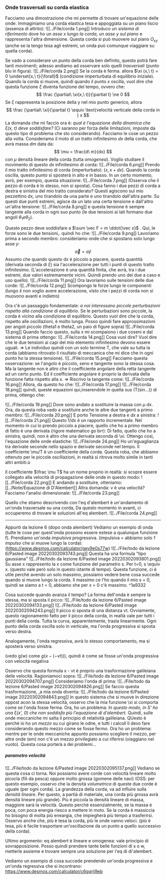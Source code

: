 ### Onde trasversali su corda elastica
Facciamo una dimostrazione che mi permette di trovare un'equazione delle onde.
Immaginiamo una corda elastica tesa e appoggiata su un piano liscio (assenza di attrito):
![[../File/corda 1.png]]
Introduco un _sistema di riferimento_ dove ho un _asse $x$ lungo la corda_, un _asse $y$ sul piano_ e rappresenta l'altra dimensione.
Questa corda si può muovere sul piano $O_{xy}$ (anche se la tengo tesa agli estremi, un onda può comunque viaggiare su quella corda).

Se vado a considerare un punto della corda ben definito, questo potrà fare tanti movimenti; adesso andiamo ad osservare solo quelli  _trasversali_ (punto <span color=blue>blu</span> in figura).
![[../File/corda 2.png]]
Se la corda è ferma. allora $\xi (x,\ t) = 0 \underset{x,\ t}{\forall}$ (condizione imperturbata di equilibrio iniziale).
Quando la corda si muove, quindi quando il punto $x$ oscilla, vuol dire che questa funzione $\xi$ diventa funzione del tempo, ovvero che:
$$
\frac {\partial\ \xi(x,\ t)}{\partial t} \ne 0
$$
Se $\xi$ rappresenta la posizione della y nel mio punto generico, allora
$$
\frac {\partial\ \xi}{\partial t} \equiv \text{velocità verticale della corda in } x
$$
La domanda che mi faccio ora è:
_qual è l'equazione della dinamica che $\xi(x,\ t)$ deve soddisfare?_ (Ci saranno per forza delle limitazioni, imposte da questo tipo di problema che sto considerando).
Facciamo le cose un pezzo alla volta. Consideriamo il moto di un tratto infinitesimo $dx$ della corda, che avrà massa $dm$ data da:
$$
\mu = \frac{d\ m}{dx}
$$
con $\mu$ densità lineare della corda (tutta _omogenea_).
Voglio studiare il movimento di questo $dx$ infinitesimo di corda:
![[../File/corda 6.png]]
Prendo il mio tratto infinitesimo di corda (imperturbato): $(x, x+dx)$.
Quando la corda oscilla, questo punto si sposterà in alto e in basso. In un certo momento, avrò, per esempio, questa situazione:
![[../File/corda 7.png]]
(Osserva che il pezzo di corda è lo stesso, non si sposta).
Cosa fanno i due pezzi di corda a destra e sinistra del mio tratto considerato? Questi agiscono sul mio pezzettino dx, uno tirandolo da una parte e uno tirandolo dall'altra parte.
Su questi due punti estremi, agisce da un lato una certa tensione e dall'altro un'altra tensione:
![[../File/corda 8.png]]
e questa tensione è sempre tangente alla corda in ogni suo punto (le due tensioni ai lati formano due angoli $\theta_1 e \theta_2$).

Questo pezzo deve soddisfare a $\sum \vec F = m \ddot{\vec x}$ . Qui, le forze sono le due tensioni,. quindi ho che:
![[../File/corda 9.png]]
Lavoriamo prima a secondo membro: consideriamo onde che si spostano solo lungo asse $y$:
$$
\vec a = a \hat y
$$
Assumo che quando questo dx è piccolo a piacere, questa quantità (derivata seconda di $\xi$) sia l'accelerazione per tutti i punti di questo tratto infinitesimo. (L'accelerazione è una quantità finita, che avrà, tra i due estremi, due valori estremamente vicini. Quindi prendo uno dei due a caso e uso quello).
![[../File/corda 11.png]]
Ora lavoriamo sulle tensioni delle due corde:
![[../File/corda 12.png]]
Scompongo le forze lungo le componenti
(lungo $\hat x$ non voglio avere accelerazione, visto che i pezzi di corda non si muovono avanti e indietro)

Ora c'è un passaggio fondamentale: _a noi interessano piccole perturbazioni rispetto alla condizione di equilibrio_. Se le perturbazioni sono piccole, la corda è _vicina_ alla condizione di equilibrio. Questo vuol dire che la corda, rispetto alle oscillazioni, è molto lunga. Posso quindi fare approssimazioni per angoli piccolo (theta1 e theta2, un paio di figure sopra)
![[../File/corda 13.png]]
Quando faccio questo, sulla x mi scompaiono i due coseni e dal sistema di prima ottengo:
![[../File/corda 14.png]]
Cosa vuol dire? Vuol dire che le due tensioni ai capi del mio elemento infinitesimo devono essere uguali. => Le individuo quindi con un solo termine T, che vale su tutta la corda (abbiamo ritrovato il risultato di meccanica che mi dice che in ogni punto ho la stessa tensione).
![[../File/corda 15.png]]
Facciamo questa osservazione: se l'angolo è piccolo, seno e tangente sono la stessa cosa. Ma la tangente non è altro che il coefficiente angolare della retta tangente ad un certo punto. Ed il coefficiente angolare è proprio la derivata della funzione fatta rispetto alla x. => Riscrivo la tangente come:
![[../File/corda 16.png]]
Allora, da questo ho che:
![[../File/corda 17.png]]
![[../File/corda 18.png]]
quindi, queste equazioni qui,inserendole in quella sus (T(sin...)) di prima, ottengo che:

![[../File/corda 19.png]]
Dove sono andato a sostituire la massa con $\mu\ dx$. Ora, da questa roba vado a sostituire anche le altre due tangenti a primo membro:
![[../File/corda 20.png]]
E porto Tensione a destra e $dx$ a sinistra:
![[../File/corda 21.png]]
Questo 1/dx è un rapporto incrementale. Nel momento in cui lo prendo piccolo a piacere, quello che ho a primo membro di fatto è una derivata (rigore matematico go brr):
Di fatto, quello che ho a sinistra, quindi, non è altro che una derivata seconda di \xi. Ottengo così, l'equazione delle onde elastiche:
![[../File/onde 24.png]]
Ho un'eguaglianza tra derivate seconde nello spazio e derivate seconde nel tempo. Il coefficiente \mu/T è un coefficiente della corda.
Questa roba, che abbiamo ottenuto per le piccole oscillazioni, in realtà si ritrova molto simile in tanti altri ambiti.ù

Il coefficiente $\frac \mu T$ ha un nome proprio in realtà: si scopre essere collegato alla velocità di propagazione delle onde in questo modo:
![[../File/corda 22.png]]
E andando a sostituire, otteniamo:
[[../Note/Equazione di D'Alembert]]
Altra domanda: v è una velocità? Facciamo l'analisi dimensionale:
![[../File/corda 23.png]]

Quello che stiamo descrivendo con l'eq d'alembert è un'andamento di un'onda trasversale su una corda, Da questo momento in avanti, ci occuperemo di trovare le soluzioni all'eq alembert.
![[../File/corda 24.png]]

---
Appunti da lezione 6 (dopo onda alembert)
Vediamo un esempio di onda (tutte le cose per quest'onda possono essere estese a qualunque funzione f).
Prendiamo un'onda _impulsiva_ progressiva. (impulsiva = abbiamo solo _1 impulso_ che si muove lungo la corda): (https://www.desmos.com/calculator/gev9e0s77w)
![[../File/todo da lezione 6/Pasted image 20220302093743.png]]
Questa ha una formula "tipo gaussiana"
 ![[../File/todo da lezione 6/Pasted image 20220302093801.png]]
Su asse x rappresento la x come funzione del parametro s. Per t=0, s \equiv x. (questo vale però solo in questo istante di tempo).
Questa funzione, ci è utile perchè avendo un solo massimo, possiamo vedere bene cosa succede quando si muove lungo la corda.
Il massimo ce l'ho quando il mio s = 0, quindi se siamo a t = 0, abbiamo xhe per x = 0 c'è massimo. ^1a9332

Cosa succede quando avanza il tempo?
La forma dell'onda è sempre la stessa, ma si sposta il picco:
![[../File/todo da lezione 6/Pasted image 20220302094133.png]]
![[../File/todo da lezione 6/Pasted image 20220302094243.png]]
Il picco si sposta di una distanza vt.
Ovviamente, questo ragionamento fatto per il picco della corda, in realtà vale per tutti i punti della corda. Tutta la curva, apparentemente, trasla linearmente.
Ogni punto della corda oscilla solo in verticale, ma l'onda progressiva si sposta verso destra.

Analogamente, l'onda regressiva, avrà lo stesso comportamento, ma si sposterà verso sinistra.

(vedo g(w) come $g(x - (-vt))$), quindi è come se fosse un'onda progressiva con velocità negativa

Osservo che questa formula x - vt è proprio una trasformazione galileiana delle velocità. Ragioniamoci sopra:
![[../File/todo da lezione 6/Pasted image 20220302094707.png]]
Consideriamo l'onda di prima:
![[../File/todo da lezione 6/Pasted image 20220302094826.png]]
Se faccio questa trasformazione, ,a mia onda diventa:
![[../File/todo da lezione 6/Pasted image 20220302094843.png]]
In questo sistema che si muove in direzione oppost acon la stessa velocità, osservo che la mia funzione \xi si comporta come se l'onda fosse ferma.
Ora, ho un problema:
_In questo modo, in S' ho una $\xi(x',\ 0)$ che non soddisfa più l'equazione di d'alembert._
Quindi, sulle onde meccaniche mi salta il principio di relatività galileiana. QUesto è perchè io ho _un mezzo_ su cui girano le odne, e tutti i calcoli li devo fare considerando questo mezzo come se fosse fermo.
Ora ho un problema: mentre per le onde meccaniche appunto possiamo scegliere il mezzo, per altre onde (em) non c'è un mezzo privilegiato a cui riferirsi (viaggiano nel vuoto). Questa cosa porterà a dei problemi...

##### parametro velocità
![[../File/todo da lezione 6/Pasted image 20220302095137.png]]
Vediano se questa cosa ci torna.
Noi possiamo avere corde con velocità lineare molto picocla (fili da pesca) oppure molto grossa (gomene delle navi) (OSS: per questo esempio, osservo che la densità _volumetrica_ di queste due corde è uguale (per ogni corda). La grandezza della corda, va ad influire sulla _densità lineare_. Per questo, a partià di materiale, una corda più grossa avrà densità lineare più grande). Più è piccola la densità lineare di massa, maggiore sarà la velocità. Questo perchè essenzialmente, se la massa è poca, con poca energia riesco a mettere in moto. Se la corda è massiccia ho bisogno di molta più eneargia, che impiegherà più tempo a trasferirsi.
Osservo anche che, più è tesa la corda, più le onde vanno veloci. (più è tesa, più è facile trasportare un'oscillazione da un punto a quello successivo della corda).

Ultimo argomento: eq alembert è lineare e omogenea: vale principio di sovrapposizione.
Posso quindi prendere tante belle funzioni di s o w, metterle assieme e trovare sempre una soluzione per l'eq di di'alembert.

Vediamo un esempio di cosa succede prendendo un'onda progressiva e un'onda regressiva che si incontrano:
https://www.desmos.com/calculator/c6gqrij9eb

